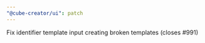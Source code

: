 ```yaml
---
"@cube-creator/ui": patch
---
```


Fix identifier template input creating broken templates (closes #991)
